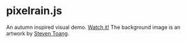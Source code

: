 pixelrain.js
===========
An autumn inspired visual demo. [Watch it!](https://yevhentiurin.github.com/pixelrainjs) The background image is an artwork by [Steven Toang](https://www.facebook.com/steventoang).
